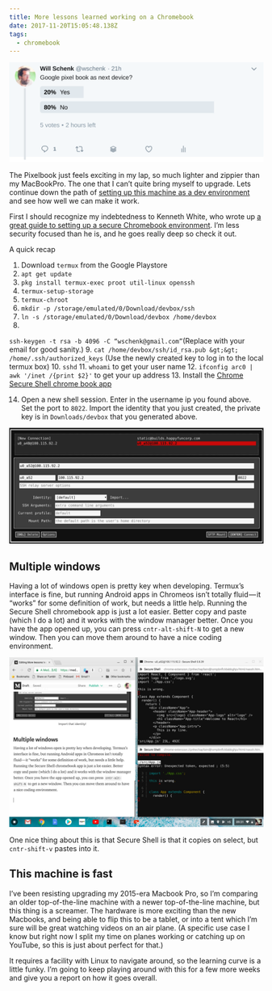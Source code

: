 ```yaml
---
title: More lessons learned working on a Chromebook
date: 2017-11-20T15:05:48.138Z
tags:
  - chromebook
---
```


<img src='more_lessons_learned_working_on_a_chromebook_1.png' class="img-fluid"/>

The Pixelbook just feels exciting in my lap, so much lighter and zippier than my MacBookPro. The one that I can’t quite bring myself to upgrade. Lets continue down the path of [setting up this machine as a dev environment](/articles/2017/writing_code_on_a_chromebook/) and see how well we can make it work.

First I should recognize my indebtedness to Kenneth White, who wrote up [a great guide to setting up a secure Chromebook environment](https://blog.lessonslearned.org/building-a-more-secure-development-chromebook/ ""). I’m less security focused than he is, and he goes really deep so check it out.

A quick recap

1. Download `termux` from the Google Playstore
2. `apt get update`
3. `pkg install termux-exec proot util-linux openssh`
4. `termux-setup-storage`
5. `termux-chroot`
6. `mkdir -p /storage/emulated/0/Download/devbox/ssh`
7. `ln -s /storage/emulated/0/Download/devbox /home/devbox`
8.
`ssh-keygen -t rsa -b 4096 -C “wschenk@gmail.com”`(Replace with your email for good sanity.)
9.
`cat /home/devbox/ssh/id_rsa.pub &gt;&gt; /home/.ssh/authorized_keys` (Use the newly created key to log in to the local termux box)
10. `sshd`
11.
`whoami` to get your user name
12.
`ifconfig arc0 | awk '/inet /{print $2}'` to get your up address
13. Install the [Chrome Secure Shell chrome book app](https://chrome.google.com/webstore/detail/secure-shell/pnhechapfaindjhompbnflcldabbghjo?hl=en "")

14. Open a new shell session. Enter in the username ip you found above. Set the port to `8022`. Import the identity that you just created, the private key is in `Downloads/devbox` that you generated above.

<img src='more_lessons_learned_working_on_a_chromebook_2.png' class="img-fluid"/>

## Multiple windows

Having a lot of windows open is pretty key when developing. Termux’s interface is fine, but running Android apps in Chromeos isn’t totally fluid — it “works” for some definition of work, but needs a little help. Running the Secure Shell chromebook app is just a lot easier. Better copy and paste (which I do a lot) and it works with the window manager better. Once you have the app opened up, you can press `cntr-alt-shift-N` to get a new window. Then you can move them around to have a nice coding environment.

<img src='more_lessons_learned_working_on_a_chromebook_3.png' class="img-fluid"/>

One nice thing about this is that Secure Shell is that it copies on select, but `cntr-shift-v` pastes into it.

## This machine is fast

I’ve been resisting upgrading my 2015-era Macbook Pro, so I’m comparing an older top-of-the-line machine with a newer top-of-the-line machine, but this thing is a screamer. The hardware is more exciting than the new Macbooks, and being able to flip this to be a tablet, or into a tent which I’m sure will be great watching videos on an air plane. (A specific use case I know but right now I split my time on planes working or catching up on YouTube, so this is just about perfect for that.)

It requires a facility with Linux to navigate around, so the learning curve is a little funky. I’m going to keep playing around with this for a few more weeks and give you a report on how it goes overall.

